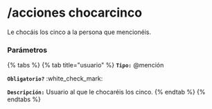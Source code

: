 # /acciones chocarcinco

Le chocáis los cinco a la persona que mencionéis.

### Parámetros

{% tabs %}
{% tab title="usuario" %}
**`Tipo:`** @mención

**`Obligatorio?`** :white\_check\_mark:

**`Descripción:`** Usuario al que le chocaréis los cinco.
{% endtab %}
{% endtabs %}
